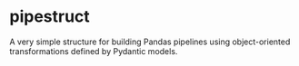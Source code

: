 # pipestruct

A very simple structure for building Pandas pipelines using object-oriented transformations defined by Pydantic models.